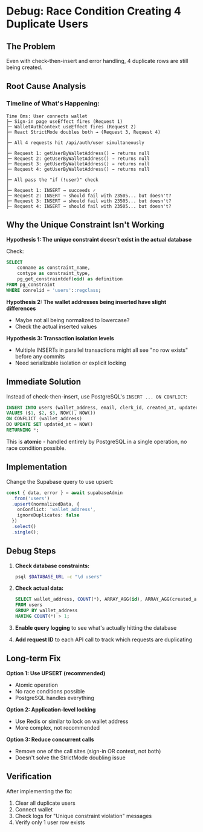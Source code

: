 # Debug: Race Condition Creating 4 Duplicate Users

## The Problem

Even with check-then-insert and error handling, 4 duplicate rows are still being created.

## Root Cause Analysis

### Timeline of What's Happening:

```
Time 0ms: User connects wallet
├─ Sign-in page useEffect fires (Request 1)
├─ WalletAuthContext useEffect fires (Request 2)
├─ React StrictMode doubles both → (Request 3, Request 4)
│
├─ All 4 requests hit /api/auth/user simultaneously
│  
├─ Request 1: getUserByWalletAddress() → returns null
├─ Request 2: getUserByWalletAddress() → returns null  
├─ Request 3: getUserByWalletAddress() → returns null
├─ Request 4: getUserByWalletAddress() → returns null
│  
├─ All pass the "if (!user)" check
│  
├─ Request 1: INSERT → succeeds ✓
├─ Request 2: INSERT → should fail with 23505... but doesn't?
├─ Request 3: INSERT → should fail with 23505... but doesn't?
├─ Request 4: INSERT → should fail with 23505... but doesn't?
```

## Why the Unique Constraint Isn't Working

**Hypothesis 1: The unique constraint doesn't exist in the actual database**

Check:
```sql
SELECT 
    conname as constraint_name,
    contype as constraint_type,
    pg_get_constraintdef(oid) as definition
FROM pg_constraint
WHERE conrelid = 'users'::regclass;
```

**Hypothesis 2: The wallet addresses being inserted have slight differences**

- Maybe not all being normalized to lowercase?
- Check the actual inserted values

**Hypothesis 3: Transaction isolation levels**

- Multiple INSERTs in parallel transactions might all see "no row exists" before any commits
- Need serializable isolation or explicit locking

## Immediate Solution

Instead of check-then-insert, use PostgreSQL's `INSERT ... ON CONFLICT`:

```sql
INSERT INTO users (wallet_address, email, clerk_id, created_at, updated_at)
VALUES ($1, $2, $3, NOW(), NOW())
ON CONFLICT (wallet_address) 
DO UPDATE SET updated_at = NOW()
RETURNING *;
```

This is **atomic** - handled entirely by PostgreSQL in a single operation, no race condition possible.

## Implementation

Change the Supabase query to use upsert:

```typescript
const { data, error } = await supabaseAdmin
  .from('users')
  .upsert(normalizedData, {
    onConflict: 'wallet_address',
    ignoreDuplicates: false
  })
  .select()
  .single();
```

## Debug Steps

1. **Check database constraints:**
   ```bash
   psql $DATABASE_URL -c "\d users"
   ```

2. **Check actual data:**
   ```sql
   SELECT wallet_address, COUNT(*), ARRAY_AGG(id), ARRAY_AGG(created_at)
   FROM users
   GROUP BY wallet_address
   HAVING COUNT(*) > 1;
   ```

3. **Enable query logging** to see what's actually hitting the database

4. **Add request ID** to each API call to track which requests are duplicating

## Long-term Fix

**Option 1: Use UPSERT (recommended)**
- Atomic operation
- No race conditions possible
- PostgreSQL handles everything

**Option 2: Application-level locking**
- Use Redis or similar to lock on wallet address
- More complex, not recommended

**Option 3: Reduce concurrent calls**
- Remove one of the call sites (sign-in OR context, not both)
- Doesn't solve the StrictMode doubling issue

## Verification

After implementing the fix:

1. Clear all duplicate users
2. Connect wallet
3. Check logs for "Unique constraint violation" messages
4. Verify only 1 user row exists

